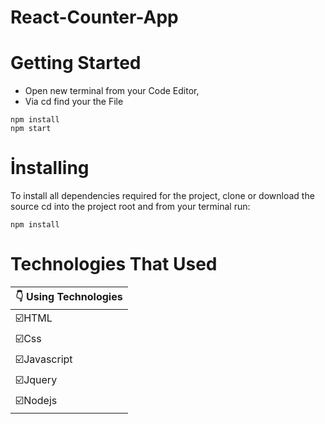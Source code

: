 # React-Counter-App
 


# Getting Started
- Open new terminal from your Code Editor,
- Via cd find your the File 
```
npm install
npm start

```
# İnstalling

To install all dependencies required for the project, clone or download the source cd into the project root and from your terminal run:

``npm install ``

# Technologies That Used
|:point_down: Using Technologies|
|------------------|
|:ballot_box_with_check:HTML              |
|:ballot_box_with_check:Css               |
|:ballot_box_with_check:Javascript        |
|:ballot_box_with_check:Jquery            |
|:ballot_box_with_check:Nodejs            |
